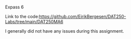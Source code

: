 
Expass 6

Link to the code:https://github.com/EirikBergesen/DAT250-Labs/tree/main/DAT250MA6

I generally did not have any issues during this assignment.

